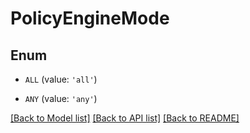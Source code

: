 # PolicyEngineMode


## Enum

* `ALL` (value: `'all'`)

* `ANY` (value: `'any'`)

[[Back to Model list]](../README.md#documentation-for-models) [[Back to API list]](../README.md#documentation-for-api-endpoints) [[Back to README]](../README.md)


